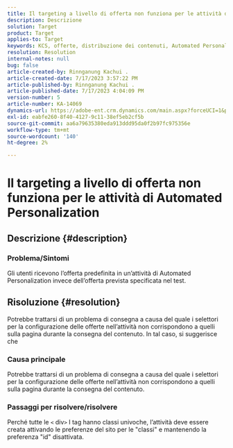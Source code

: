 ```yaml
---
title: Il targeting a livello di offerta non funziona per le attività di Automated Personalization
description: Descrizione
solution: Target
product: Target
applies-to: Target
keywords: KCS, offerte, distribuzione dei contenuti, Automated Personalization, Target
resolution: Resolution
internal-notes: null
bug: false
article-created-by: Rinnganung Kachui .
article-created-date: 7/17/2023 3:57:22 PM
article-published-by: Rinnganung Kachui .
article-published-date: 7/17/2023 4:04:09 PM
version-number: 5
article-number: KA-14069
dynamics-url: https://adobe-ent.crm.dynamics.com/main.aspx?forceUCI=1&pagetype=entityrecord&etn=knowledgearticle&id=0f35d09c-ba24-ee11-9cbe-6045bd006268
exl-id: eabfe260-8f40-4127-9c11-38ef5eb2cf5b
source-git-commit: aa6a79635380eda913ddd95da0f2b97fc975356e
workflow-type: tm+mt
source-wordcount: '140'
ht-degree: 2%

---
```


# Il targeting a livello di offerta non funziona per le attività di Automated Personalization

## Descrizione {#description}




### Problema/Sintomi



Gli utenti ricevono l’offerta predefinita in un’attività di Automated Personalization invece dell’offerta prevista specificata nel test.


## Risoluzione {#resolution}


Potrebbe trattarsi di un problema di consegna a causa del quale i selettori per la configurazione delle offerte nell’attività non corrispondono a quelli sulla pagina durante la consegna del contenuto. In tal caso, si suggerisce che



### Causa principale



Potrebbe trattarsi di un problema di consegna a causa del quale i selettori per la configurazione delle offerte nell’attività non corrispondono a quelli sulla pagina durante la consegna del contenuto.



### Passaggi per risolvere/risolvere



Perché tutte le `<` div`>`  I tag hanno classi univoche, l’attività deve essere creata attivando le preferenze del sito per le &quot;classi&quot; e mantenendo la preferenza &quot;id&quot; disattivata.

